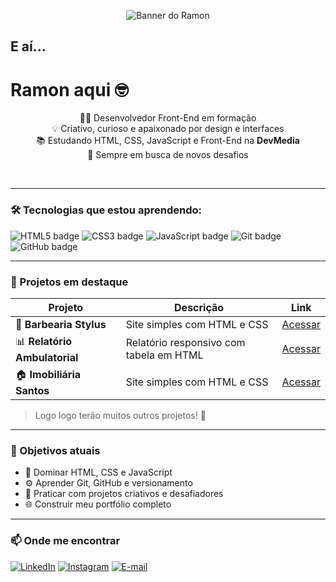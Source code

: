 <p align="center">
  <img src="https://camo.githubusercontent.com/a2232ee5220c300ff41277ffa08414718f9e3a7fcc16eb281864edb16f930e7f/68747470733a2f2f63646e2d696d616765732d312e6d656469756d2e636f6d2f6d61782f323630302f312a304b464231375f4e47545042305857796334425367512e6a706567" alt="Banner do Ramon" />
</p>

## E aí...

<h1> Ramon aqui 🤓</h1>

<p align="center">
👨‍💻 Desenvolvedor Front-End em formação<br/>
💡 Criativo, curioso e apaixonado por design e interfaces<br/>
📚 Estudando HTML, CSS, JavaScript e Front-End na <strong>DevMedia</strong><br/>
🤌 Sempre em busca de novos desafios
</p>

<br/>

---

### 🛠️ Tecnologias que estou aprendendo:
![HTML5 badge](https://img.shields.io/badge/HTML5-E34F26?style=flat&logo=html5&logoColor=white)
![CSS3 badge](https://img.shields.io/badge/CSS3-1572B6?style=flat&logo=css3&logoColor=white)
![JavaScript badge](https://img.shields.io/badge/JavaScript-F7DF1E?style=flat&logo=javascript&logoColor=black)
![Git badge](https://img.shields.io/badge/Git-F05032?style=flat&logo=git&logoColor=white)
![GitHub badge](https://img.shields.io/badge/GitHub-000000?style=flat&logo=github&logoColor=white)

---

### 🚀 Projetos em destaque

| Projeto | Descrição | Link |
|--------|-----------|------|
| 💈 **Barbearia Stylus** | Site simples com HTML e CSS | [Acessar](https://monramonteiro.github.io/projeto-barbearia/) |
| 📊 **Relatório Ambulatorial** | Relatório responsivo com tabela em HTML | [Acessar](https://monramonteiro.github.io/relatorio-ambulatorial/) |
| 🏠 **Imobiliária Santos** | Site simples com HTML e CSS | [Acessar](https://monramonteiro.github.io/projeto-imobiliaria/) |

> Logo logo terão muitos outros projetos! 💪

---

### 🎯 Objetivos atuais
- 📌 Dominar HTML, CSS e JavaScript
- ⚙️ Aprender Git, GitHub e versionamento
- 🧠 Praticar com projetos criativos e desafiadores
- 🌐 Construir meu portfólio completo

---

### 📫 Onde me encontrar

[![LinkedIn](https://img.shields.io/badge/-LinkedIn-blue?style=flat&logo=linkedin&logoColor=white)](https://www.linkedin.com/in/ramon-monteiro/)
[![Instagram](https://img.shields.io/badge/-Instagram-red?color=white&logo=instagram&logoColor=purple)](https://www.instagram.com/monramonteiro?igsh=dHRhempkaGJneWR3&utm_source=qr)
[![E-mail](https://img.shields.io/badge/-Email-%23D14836?style=flat&logo=gmail&logoColor=white)](mailto:ramon.monteiro.88@gmail.com)

